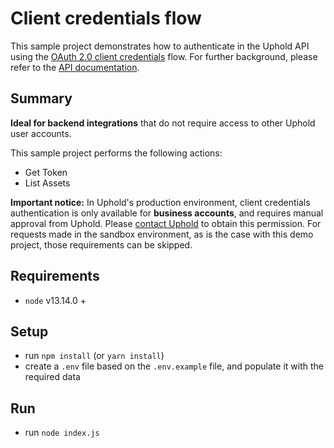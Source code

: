 # Client credentials flow

This sample project demonstrates how to authenticate in the Uphold API using the [OAuth 2.0 client credentials](https://www.oauth.com/oauth2-servers/access-tokens/client-credentials/) flow.
For further background, please refer to the [API documentation](https://uphold.com/en/developer/api/documentation).

## Summary

**Ideal for backend integrations** that do not require access to other Uphold user accounts.

This sample project performs the following actions:

- Get Token
- List Assets

**Important notice:** In Uphold's production environment, client credentials authentication is only available for **business accounts**, and requires manual approval from Uphold.
Please [contact Uphold](mailto:developer@uphold.com) to obtain this permission.
For requests made in the sandbox environment, as is the case with this demo project, those requirements can be skipped.

## Requirements

- `node` v13.14.0 +

## Setup

- run `npm install` (or `yarn install`)
- create a `.env` file based on the `.env.example` file, and populate it with the required data

## Run

- run `node index.js`
